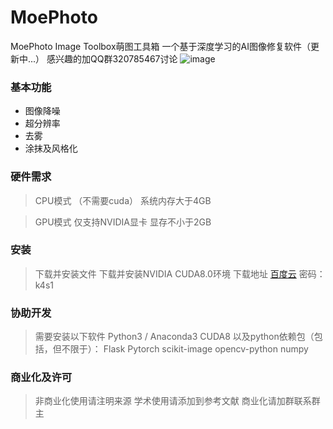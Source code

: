 # MoePhoto

MoePhoto Image Toolbox萌图工具箱
一个基于深度学习的AI图像修复软件（更新中...）
感兴趣的加QQ群320785467讨论
![image](https://github.com/opteroncx/MoePhoto/blob/master/images/example1s.png)

### 基本功能

* 图像降噪
* 超分辨率
* 去雾
* 涂抹及风格化
### 硬件需求

> CPU模式 （不需要cuda）
系统内存大于4GB

> GPU模式
仅支持NVIDIA显卡
显存不小于2GB

### 安装

> 下载并安装文件
下载并安装NVIDIA CUDA8.0环境
下载地址 [百度云](http://pan.baidu.com/s/1W5DQTepe6jT6TGu4QFAPXg) 密码：k4s1

### 协助开发

> 需要安装以下软件
Python3 / Anaconda3
CUDA8
以及python依赖包（包括，但不限于）：
Flask
Pytorch
scikit-image
opencv-python
numpy

### 商业化及许可

> 非商业化使用请注明来源
学术使用请添加到参考文献
商业化请加群联系群主
